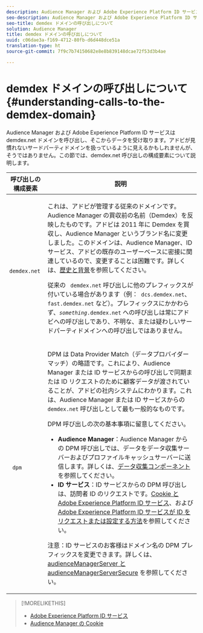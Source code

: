 ```yaml
---
description: Audience Manager および Adobe Experience Platform ID サービスは demdex.net ドメインを呼び出し、そこからデータを受け取ります。アドビが見慣れないサードパーティドメインを扱っているように見えるかもしれませんが、そうではありません。この節では、demdex.net 呼び出しの構成要素について説明します。
seo-description: Audience Manager および Adobe Experience Platform ID サービスは demdex.net ドメインを呼び出し、そこからデータを受け取ります。アドビが見慣れないサードパーティドメインを扱っているように見えるかもしれませんが、そうではありません。この節では、demdex.net 呼び出しの構成要素について説明します。
seo-title: demdex ドメインの呼び出しについて
solution: Audience Manager
title: demdex ドメインの呼び出しについて
uuid: c06dae3a-f169-4712-80fb-d6d448dce51a
translation-type: ht
source-git-commit: 7f9c7b74150682e8e8b839148dcae72f53d3b4ae

---
```



# demdex ドメインの呼び出しについて {#understanding-calls-to-the-demdex-domain}

Audience Manager および Adobe Experience Platform ID サービスは demdex.net ドメインを呼び出し、そこからデータを受け取ります。アドビが見慣れないサードパーティドメインを扱っているように見えるかもしれませんが、そうではありません。この節では、demdex.net 呼び出しの構成要素について説明します。

<table id="table_B846CBEDDA4C4AD19416F7C27FC325C6"> 
 <thead> 
  <tr> 
   <th colname="col1" class="entry"> 呼び出しの構成要素 </th> 
   <th colname="col2" class="entry"> 説明 </th> 
  </tr> 
 </thead>
 <tbody> 
  <tr> 
   <td colname="col1"> <p> <code> demdex.net</code> </p> </td> 
   <td colname="col2"> <p>これは、<span class="keyword">アドビ</span>が管理する従来のドメインです。<span class="keyword">Audience Manager</span> の買収前の名前（<span class="keyword">Demdex</span>）を反映したものです。<span class="keyword">アドビ</span>は 2011 年に <span class="keyword">Demdex</span> を買収し、<span class="keyword">Audience Manager</span> というブランド名に変更しました。このドメインは、<span class="keyword">Audience Manager</span>、<span class="wintitle">ID サービス</span>、アドビの既存のユーザーベースに密接に関連しているので、変更することは困難です。詳しくは、<a href="../overview/aam-overview.md#history-and-background">歴史と背景</a>を参照してください。 </p> <p>従来の <code> demdex.net</code> 呼び出しに他のプレフィックスが付いている場合があります（例：<code> dcs.demdex.net</code>、<code> fast.demdex.net</code> など）。プレフィックスにかかわらず、<code><i>something</i>.demdex.net</code> への呼び出しは常に<span class="keyword">アドビ</span>への呼び出しであり、不明な、または疑わしいサードパーティドメインへの呼び出しではありません。 </p> </td> 
  </tr> 
  <tr> 
   <td colname="col1"> <p> <code> dpm</code> </p> </td> 
   <td colname="col2"> <p><span class="wintitle"> DPM</span> は <span class="wintitle">Data Provider Match</span>（データプロバイダーマッチ）の略語です。これにより、<span class="keyword">Audience Manager</span> または <span class="wintitle">ID サービス</span>からの呼び出しで同期または ID リクエストのために顧客データが渡されていることが、<span class="keyword">アドビ</span>の社内システムにわかります。これは、<span class="keyword">Audience Manager</span> または <span class="wintitle">ID サービス</span>からの <code> demdex.net</code> 呼び出しとして最も一般的なものです。 </p> <p><span class="wintitle">DPM 呼び出しの次の基本事項に留意してください。</span> </p> <p> 
     <ul id="ul_44023BB060774518BE414EE10820C141"> 
      <li id="li_0F94D1988A6944BA885FD40AB26FC49F"> <b><span class="keyword">Audience Manager</span></b><span class="wintitle"></span>：<span class="keyword">Audience Manager</span> からの DPM 呼び出しでは、データを<span class="wintitle">データ収集サーバー</span>および<span class="wintitle">プロファイルキャッシュサーバー</span>に送信します。詳しくは、<a href="../reference/system-components/components-data-collection.md">データ収集コンポーネント</a>を参照してください。 </li> 
      <li id="li_5A7EA9EE16EE4D828F0A24AE2B969122"> <b><span class="wintitle">ID サービス</span></b>：<span class="wintitle">ID サービス</span>からの <span class="wintitle">DPM</span> 呼び出しは、訪問者 ID のリクエストです。<a href="https://marketing.adobe.com/resources/help/ja_JP/mcvid/mcvid_cookies.html" format="https" scope="external">Cookie と Adobe Experience Platform ID サービス</a>、および <a href="https://marketing.adobe.com/resources/help/ja_JP/mcvid/mcvid_id_request.html" format="https" scope="external">Adobe Experience Platform ID サービスが ID をリクエストまたは設定する方法</a>を参照してください。 </li> 
     </ul> </p> <p> <p>注意：<span class="wintitle">ID サービス</span>のお客様はドメイン名の <span class="wintitle">DPM</span> プレフィックスを変更できます。詳しくは、<a href="https://marketing.adobe.com/resources/help/ja_JP/mcvid/mcvid-subdomain-config.html" format="https" scope="external">audienceManagerServer と audienceManagerServerSecure</a> を参照してください。 </p> </p> </td> 
  </tr> 
 </tbody> 
</table>

>[!MORELIKETHIS]
>
>* [Adobe Experience Platform ID サービス](https://marketing.adobe.com/resources/help/ja_JP/mcvid/)
>* [Audience Manager の Cookie](https://marketing.adobe.com/resources/help/ja_JP/whitepapers/cookies/cookies_am.html)

